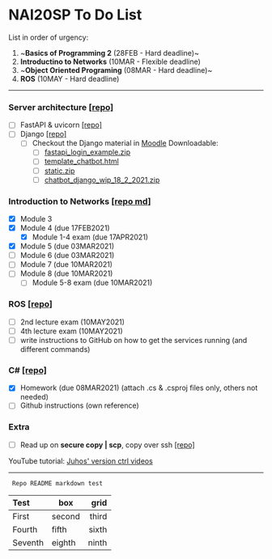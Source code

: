 # NAI20SP To Do List

List in order of urgency:
1. ~**Basics of Programming 2** (28FEB - Hard deadline)~
2. **Introductino to Networks** (10MAR - Flexible deadline)
3. ~**Object Oriented Programing** (08MAR - Hard deadline)~
4. **ROS** (10MAY - Hard deadline)
---
### Server architecture [[repo]](https://github.com/oskarforssell/server_architectures)
- [ ] FastAPI & uvicorn [[repo]](https://github.com/oskarforssell/server_architectures/tree/master/fastAPI_code)
- [ ] Django [[repo]](https://github.com/oskarforssell/server_architectures/tree/master/django_chatbot)
    - [ ] Checkout the Django material in [Moodle](https://samkmoodle.samk.fi/course/view.php?id=354 "18.2.2021 - FastAPI & Django") 
	    Downloadable:
	    - [ ] [fastapi\_login\_example.zip](https://samkmoodle.samk.fi/mod/resource/view.php?id=13608)
	    - [ ] [template\_chatbot.html](https://samkmoodle.samk.fi/mod/resource/view.php?id=13617)
	    - [ ] [static.zip](https://samkmoodle.samk.fi/mod/resource/view.php?id=13632)
	    - [ ] [chatbot\_django\_wip\_18\_2\_2021.zip](https://samkmoodle.samk.fi/mod/resource/view.php?id=13687)

### Introduction to Networks [[repo md]](https://github.com/oskarforssell/server_architectures/blob/master/networks.md)
- [x] Module 3
- [x] Module 4 (due 17FEB2021)
  - [x] Module 1-4 exam (due 17APR2021)
- [x] Module 5 (due 03MAR2021)
- [ ] Module 6 (due 03MAR2021)
- [ ] Module 7 (due 10MAR2021)
- [ ] Module 8 (due 10MAR2021)
  - [ ] Module 5-8 exam (due 10MAR2021)

### ROS [[repo]](https://github.com/oskarforssell/ros_course)
- [ ] 2nd lecture exam (10MAY2021)
- [ ] 4th lecture exam (10MAY2021)
- [ ] write instructions to GitHub on how to get the services running (and different commands)

### C# [[repo]](https://github.com/oskarforssell/c_code)
- [x] Homework (due 08MAR2021)  (attach .cs & .csproj files only, others not needed)
- [ ] Github instructions (own reference)

### Extra
- [ ] Read up on **secure copy | scp**, copy over ssh [[repo]](https://github.com/oskarforssell/unix_terminal_commands)

YouTube tutorial:
[Juhos' version ctrl videos](https://www.youtube.com/watch?v=A2lt5TORO1c&list=PLT_HKwjjqjcUtdDqbleCDkev0KyUYF5uj "Juho Salli's tutorial on https://www.youtube.com/")

---
<code> Repo README markdown test </code>

Test | box | grid
:--|--|--:
First | second | third
Fourth | fifth | sixth
Seventh | eighth | ninth 
